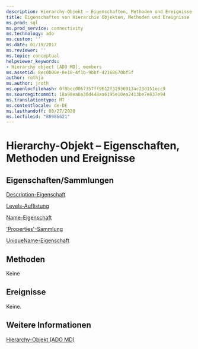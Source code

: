 ```yaml
---
description: Hierarchy-Objekt – Eigenschaften, Methoden und Ereignisse
title: Eigenschaften von Hierarchie Objekten, Methoden und Ereignisse | Microsoft-Dokumentation
ms.prod: sql
ms.prod_service: connectivity
ms.technology: ado
ms.custom: ''
ms.date: 01/19/2017
ms.reviewer: ''
ms.topic: conceptual
helpviewer_keywords:
- Hierarchy object [ADO MD], members
ms.assetid: 8ec0b00e-0e18-4f1b-9bbf-42168670bf5f
author: rothja
ms.author: jroth
ms.openlocfilehash: 0f8bcc0067357ff9612f32936913ac23d151ecc9
ms.sourcegitcommit: 18a98ea6a30d448aa6195e10ea2413be7e837e94
ms.translationtype: MT
ms.contentlocale: de-DE
ms.lasthandoff: 08/27/2020
ms.locfileid: "88986621"
---
```

# <a name="hierarchy-object-properties-methods-and-events"></a>Hierarchy-Objekt – Eigenschaften, Methoden und Ereignisse
## <a name="propertiescollections"></a>Eigenschaften/Sammlungen  
 [Description-Eigenschaft](./description-property-ado-md.md)  
  
 [Levels-Auflistung](./levels-collection-ado-md.md)  
  
 [Name-Eigenschaft](./name-property-ado-md.md)  
  
 ['Properties'-Sammlung](../ado-api/properties-collection-ado.md)  
  
 [UniqueName-Eigenschaft](./uniquename-property-ado-md.md)  
  
## <a name="methods"></a>Methoden  
 Keine  
  
## <a name="events"></a>Ereignisse  
 Keine.  
  
## <a name="see-also"></a>Weitere Informationen  
 [Hierarchy-Objekt (ADO MD)](./hierarchy-object-ado-md.md)